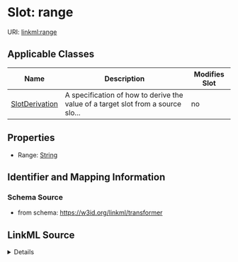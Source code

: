 

# Slot: range

URI: [linkml:range](https://w3id.org/linkml/range)



<!-- no inheritance hierarchy -->





## Applicable Classes

| Name | Description | Modifies Slot |
| --- | --- | --- |
| [SlotDerivation](SlotDerivation.md) | A specification of how to derive the value of a target slot from a source slo... |  no  |







## Properties

* Range: [String](String.md)





## Identifier and Mapping Information







### Schema Source


* from schema: https://w3id.org/linkml/transformer




## LinkML Source

<details>
```yaml
name: range
from_schema: https://w3id.org/linkml/transformer
rank: 1000
slot_uri: linkml:range
alias: range
owner: SlotDerivation
domain_of:
- SlotDerivation
range: string

```
</details>